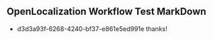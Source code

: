 ## OpenLocalization Workflow Test MarkDown
* d3d3a93f-6268-4240-bf37-e861e5ed991e 
thanks!<!--HONumber=Mar16_HO3-->
